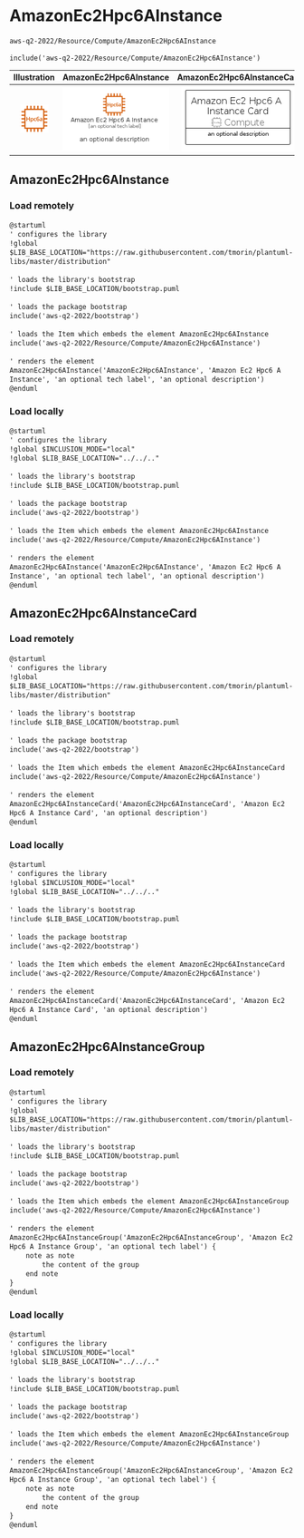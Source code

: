 # AmazonEc2Hpc6AInstance


```text
aws-q2-2022/Resource/Compute/AmazonEc2Hpc6AInstance
```

```text
include('aws-q2-2022/Resource/Compute/AmazonEc2Hpc6AInstance')
```



| Illustration | AmazonEc2Hpc6AInstance | AmazonEc2Hpc6AInstanceCard | AmazonEc2Hpc6AInstanceGroup |
| :---: | :---: | :---: | :---: |
| ![illustration for Illustration](../../../aws-q2-2022/Resource/Compute/AmazonEc2Hpc6AInstance.png) | ![illustration for AmazonEc2Hpc6AInstance](../../../aws-q2-2022/Resource/Compute/AmazonEc2Hpc6AInstance.Local.png) | ![illustration for AmazonEc2Hpc6AInstanceCard](../../../aws-q2-2022/Resource/Compute/AmazonEc2Hpc6AInstanceCard.Local.png) | ![illustration for AmazonEc2Hpc6AInstanceGroup](../../../aws-q2-2022/Resource/Compute/AmazonEc2Hpc6AInstanceGroup.Local.png) |




## AmazonEc2Hpc6AInstance

### Load remotely
```plantuml
@startuml
' configures the library
!global $LIB_BASE_LOCATION="https://raw.githubusercontent.com/tmorin/plantuml-libs/master/distribution"

' loads the library's bootstrap
!include $LIB_BASE_LOCATION/bootstrap.puml

' loads the package bootstrap
include('aws-q2-2022/bootstrap')

' loads the Item which embeds the element AmazonEc2Hpc6AInstance
include('aws-q2-2022/Resource/Compute/AmazonEc2Hpc6AInstance')

' renders the element
AmazonEc2Hpc6AInstance('AmazonEc2Hpc6AInstance', 'Amazon Ec2 Hpc6 A Instance', 'an optional tech label', 'an optional description')
@enduml
```

### Load locally
```plantuml
@startuml
' configures the library
!global $INCLUSION_MODE="local"
!global $LIB_BASE_LOCATION="../../.."

' loads the library's bootstrap
!include $LIB_BASE_LOCATION/bootstrap.puml

' loads the package bootstrap
include('aws-q2-2022/bootstrap')

' loads the Item which embeds the element AmazonEc2Hpc6AInstance
include('aws-q2-2022/Resource/Compute/AmazonEc2Hpc6AInstance')

' renders the element
AmazonEc2Hpc6AInstance('AmazonEc2Hpc6AInstance', 'Amazon Ec2 Hpc6 A Instance', 'an optional tech label', 'an optional description')
@enduml
```

## AmazonEc2Hpc6AInstanceCard

### Load remotely
```plantuml
@startuml
' configures the library
!global $LIB_BASE_LOCATION="https://raw.githubusercontent.com/tmorin/plantuml-libs/master/distribution"

' loads the library's bootstrap
!include $LIB_BASE_LOCATION/bootstrap.puml

' loads the package bootstrap
include('aws-q2-2022/bootstrap')

' loads the Item which embeds the element AmazonEc2Hpc6AInstanceCard
include('aws-q2-2022/Resource/Compute/AmazonEc2Hpc6AInstance')

' renders the element
AmazonEc2Hpc6AInstanceCard('AmazonEc2Hpc6AInstanceCard', 'Amazon Ec2 Hpc6 A Instance Card', 'an optional description')
@enduml
```

### Load locally
```plantuml
@startuml
' configures the library
!global $INCLUSION_MODE="local"
!global $LIB_BASE_LOCATION="../../.."

' loads the library's bootstrap
!include $LIB_BASE_LOCATION/bootstrap.puml

' loads the package bootstrap
include('aws-q2-2022/bootstrap')

' loads the Item which embeds the element AmazonEc2Hpc6AInstanceCard
include('aws-q2-2022/Resource/Compute/AmazonEc2Hpc6AInstance')

' renders the element
AmazonEc2Hpc6AInstanceCard('AmazonEc2Hpc6AInstanceCard', 'Amazon Ec2 Hpc6 A Instance Card', 'an optional description')
@enduml
```

## AmazonEc2Hpc6AInstanceGroup

### Load remotely
```plantuml
@startuml
' configures the library
!global $LIB_BASE_LOCATION="https://raw.githubusercontent.com/tmorin/plantuml-libs/master/distribution"

' loads the library's bootstrap
!include $LIB_BASE_LOCATION/bootstrap.puml

' loads the package bootstrap
include('aws-q2-2022/bootstrap')

' loads the Item which embeds the element AmazonEc2Hpc6AInstanceGroup
include('aws-q2-2022/Resource/Compute/AmazonEc2Hpc6AInstance')

' renders the element
AmazonEc2Hpc6AInstanceGroup('AmazonEc2Hpc6AInstanceGroup', 'Amazon Ec2 Hpc6 A Instance Group', 'an optional tech label') {
    note as note
        the content of the group
    end note
}
@enduml
```

### Load locally
```plantuml
@startuml
' configures the library
!global $INCLUSION_MODE="local"
!global $LIB_BASE_LOCATION="../../.."

' loads the library's bootstrap
!include $LIB_BASE_LOCATION/bootstrap.puml

' loads the package bootstrap
include('aws-q2-2022/bootstrap')

' loads the Item which embeds the element AmazonEc2Hpc6AInstanceGroup
include('aws-q2-2022/Resource/Compute/AmazonEc2Hpc6AInstance')

' renders the element
AmazonEc2Hpc6AInstanceGroup('AmazonEc2Hpc6AInstanceGroup', 'Amazon Ec2 Hpc6 A Instance Group', 'an optional tech label') {
    note as note
        the content of the group
    end note
}
@enduml
```

